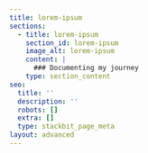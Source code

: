 ```yaml
---
title: lorem-ipsum
sections:
  - title: lorem-ipsum
    section_id: lorem-ipsum
    image_alt: lorem-ipsum
    content: |
      ### Documenting my journey
    type: section_content
seo:
  title: ''
  description: ''
  robots: []
  extra: []
  type: stackbit_page_meta
layout: advanced
---
```

